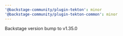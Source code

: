 ```yaml
---
'@backstage-community/plugin-tekton': minor
'@backstage-community/plugin-tekton-common': minor
---
```


Backstage version bump to v1.35.0

